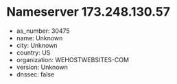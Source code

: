 # Nameserver 173.248.130.57

* as_number: 30475
* name: Unknown
* city: Unknown
* country: US
* organization: WEHOSTWEBSITES-COM
* version: Unknown
* dnssec: false
